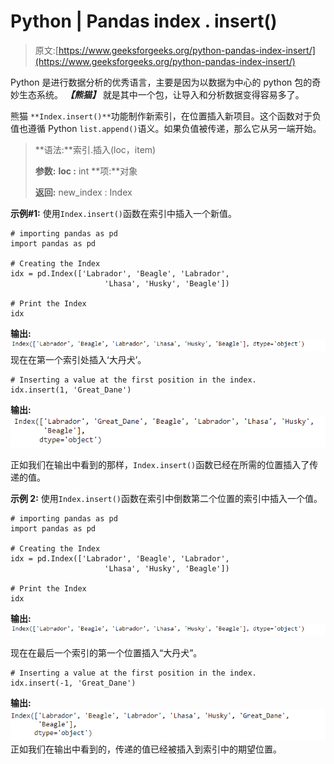 # Python | Pandas index . insert()

> 原文:[https://www.geeksforgeeks.org/python-pandas-index-insert/](https://www.geeksforgeeks.org/python-pandas-index-insert/)

Python 是进行数据分析的优秀语言，主要是因为以数据为中心的 python 包的奇妙生态系统。 ***【熊猫】*** 就是其中一个包，让导入和分析数据变得容易多了。

熊猫 `**Index.insert()**`功能制作新索引，在位置插入新项目。这个函数对于负值也遵循 Python `list.append()`语义。如果负值被传递，那么它从另一端开始。

> **语法:**索引.插入(loc，item)
> 
> **参数:**
> **loc :** int
> **项:**对象
> 
> **返回:** new_index : Index

**示例#1:** 使用`Index.insert()`函数在索引中插入一个新值。

```
# importing pandas as pd
import pandas as pd

# Creating the Index
idx = pd.Index(['Labrador', 'Beagle', 'Labrador',
                     'Lhasa', 'Husky', 'Beagle'])

# Print the Index
idx
```

**输出:**
![](img/a17dcb8df4399b450d7ce6cf202b3e75.png)
现在在第一个索引处插入‘大丹犬’。

```
# Inserting a value at the first position in the index.
idx.insert(1, 'Great_Dane')
```

**输出:**
![](img/4be80d63bd19b9c36891a2cc6963dc41.png)

正如我们在输出中看到的那样，`Index.insert()`函数已经在所需的位置插入了传递的值。

**示例 2:** 使用`Index.insert()`函数在索引中倒数第二个位置的索引中插入一个值。

```
# importing pandas as pd
import pandas as pd

# Creating the Index
idx = pd.Index(['Labrador', 'Beagle', 'Labrador',
                     'Lhasa', 'Husky', 'Beagle'])

# Print the Index
idx
```

**输出:**
![](img/a17dcb8df4399b450d7ce6cf202b3e75.png)

现在在最后一个索引的第一个位置插入“大丹犬”。

```
# Inserting a value at the first position in the index.
idx.insert(-1, 'Great_Dane')
```

**输出:**
![](img/258a4d5cc41228d66b8ae9825c09e717.png)
正如我们在输出中看到的，传递的值已经被插入到索引中的期望位置。